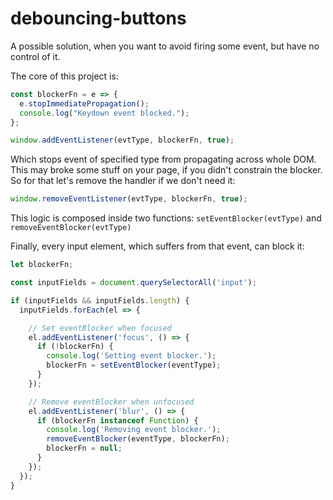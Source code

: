 # debouncing-buttons

A possible solution, when you want to avoid firing some event, but have no control of it.

The core of this project is:

```JavaScript
const blockerFn = e => {
  e.stopImmediatePropagation();
  console.log("Keydown event blocked.");
};

window.addEventListener(evtType, blockerFn, true);
```

Which stops event of specified type from propagating across whole DOM. This may broke some stuff on your page, if you didn't constrain the blocker. So for that let's remove the handler if we don't need it:

```JavaScript
window.removeEventListener(evtType, blockerFn, true);
```

This logic is composed inside two functions: `setEventBlocker(evtType)` and `removeEventBlocker(evtType)`

Finally, every input element, which suffers from that event, can block it:

```JavaScript
let blockerFn;

const inputFields = document.querySelectorAll('input');

if (inputFields && inputFields.length) {
  inputFields.forEach(el => {

    // Set eventBlocker when focused
    el.addEventListener('focus', () => {
      if (!blockerFn) {
        console.log('Setting event blocker.');
        blockerFn = setEventBlocker(eventType);
      }
    });

    // Remove eventBlocker when unfocused
    el.addEventListener('blur', () => {
      if (blockerFn instanceof Function) {
        console.log('Removing event blocker.');
        removeEventBlocker(eventType, blockerFn);
        blockerFn = null;
      }
    });
  });
}
```
